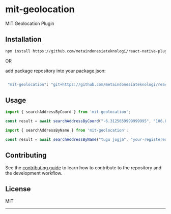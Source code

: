 # mit-geolocation

MIT Geolocation Plugin

## Installation

```sh
npm install https://github.com/metaindonesiateknologi/react-native-plugin.git
```

OR 

add package repository into your package.json:
```sh

 "mit-geolocation": "git+https://github.com/metaindonesiateknologi/react-native-plugin.git"
```

## Usage


```js
import { searchAddressByCoord } from 'mit-geolocation';

const result = await searchAddressByCoord("-6.3125659999999995", "106.8620154", "your-registered-token");
```


```js
import { searchAddressByName } from 'mit-geolocation';

const result = await searchAddressByName("tugu jogja", "your-registered-token");
```


## Contributing

See the [contributing guide](CONTRIBUTING.md) to learn how to contribute to the repository and the development workflow.

## License

MIT

---